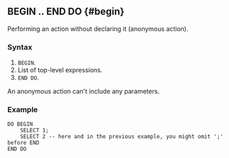 ## BEGIN .. END DO {#begin}

Performing an action without declaring it (anonymous action).

### Syntax

1. `BEGIN`.
1. List of top-level expressions.
1. `END DO`.

An anonymous action can't include any parameters.

### Example

```
DO BEGIN
    SELECT 1;
    SELECT 2 -- here and in the previous example, you might omit ';' before END
END DO
```

